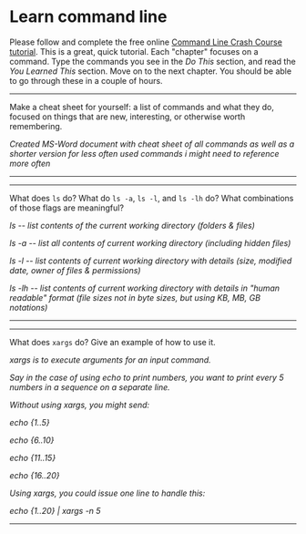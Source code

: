 # Learn command line

Please follow and complete the free online [Command Line Crash Course
tutorial](http://cli.learncodethehardway.org/book/). This is a great,
quick tutorial. Each "chapter" focuses on a command. Type the commands
you see in the _Do This_ section, and read the _You Learned This_
section. Move on to the next chapter. You should be able to go through
these in a couple of hours.


---

Make a cheat sheet for yourself: a list of commands and what they do, focused on things that are new, interesting, or otherwise worth remembering.

*Created MS-Word document with cheat sheet of all commands as well as a shorter version for less often used commands i might need to reference more often*

---


---

What does `ls` do? What do `ls -a`, `ls -l`, and `ls -lh` do? What combinations of those flags are meaningful?

*ls -- list contents of the current working directory (folders & files)*

*ls -a -- list all contents of current working directory (including hidden files)*

*ls -l -- list contents of current working directory with details (size, modified date, owner of files & permissions)*

*ls -lh -- list contents of current working directory with details in "human readable" format (file sizes not in byte sizes, but using KB, MB, GB notations)*

---


---

What does `xargs` do? Give an example of how to use it.

*xargs is to execute arguments for an input command.*


*Say in the case of using echo to print numbers, you want to print every 5 numbers in a sequence on a separate line.*

*Without using xargs, you might send:*

*echo {1..5}*

*echo {6..10}*

*echo {11..15}*

*echo {16..20}*


*Using xargs, you could issue one line to handle this:*

*echo {1..20} | xargs -n 5*

---
